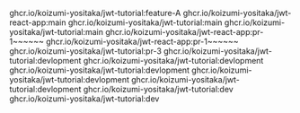 ghcr.io/koizumi-yositaka/jwt-tutorial:feature-A
ghcr.io/koizumi-yositaka/jwt-react-app:main
ghcr.io/koizumi-yositaka/jwt-tutorial:main
ghcr.io/koizumi-yositaka/jwt-tutorial:main
ghcr.io/koizumi-yositaka/jwt-react-app:pr-1~~~~~~
ghcr.io/koizumi-yositaka/jwt-react-app:pr-1~~~~~~
ghcr.io/koizumi-yositaka/jwt-tutorial:pr-3
ghcr.io/koizumi-yositaka/jwt-tutorial:devlopment
ghcr.io/koizumi-yositaka/jwt-tutorial:devlopment
ghcr.io/koizumi-yositaka/jwt-tutorial:devlopment
ghcr.io/koizumi-yositaka/jwt-tutorial:devlopment
ghcr.io/koizumi-yositaka/jwt-tutorial:devlopment
ghcr.io/koizumi-yositaka/jwt-tutorial:dev
ghcr.io/koizumi-yositaka/jwt-tutorial:dev
